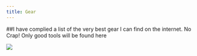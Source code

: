 ```yaml
---
title: Gear
---
```


##I have complied a list of the very best gear I can find on the internet. No Crap! Only good tools will be found here


<a href="https://www.amazon.com/Funny-Diesel-Mechanic-T-Shirt-Bigger/dp/B07KWFHWXM/ref=as_li_ss_il?crid=1ERIANF6NJNBK&keywords=diesel+engine+shirts&qid=1564171601&s=gateway&sprefix=diesel+engine+sh,aps,164&sr=8-13&linkCode=li3&tag=learndiesels-20&linkId=01caf7612baf85467fd49c847f3b15ab" target="_blank"><img border="0" src="//ws-na.amazon-adsystem.com/widgets/q?_encoding=UTF8&ASIN=B07KWFHWXM&Format=_SL250_&ID=AsinImage&MarketPlace=US&ServiceVersion=20070822&WS=1&tag=learndiesels-20" ></a><img src="https://ir-na.amazon-adsystem.com/e/ir?t=learndiesels-20&l=li3&o=1&a=B07KWFHWXM" width="1" height="1" border="0" alt="" style="border:none !important; margin:0px !important;" />